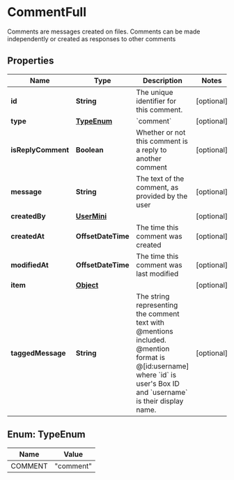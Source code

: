 

# CommentFull

Comments are messages created on files. Comments can be made independently or created as responses to other comments

## Properties

| Name | Type | Description | Notes |
|------------ | ------------- | ------------- | -------------|
|**id** | **String** | The unique identifier for this comment. |  [optional] |
|**type** | [**TypeEnum**](#TypeEnum) | &#x60;comment&#x60; |  [optional] |
|**isReplyComment** | **Boolean** | Whether or not this comment is a reply to another comment |  [optional] |
|**message** | **String** | The text of the comment, as provided by the user |  [optional] |
|**createdBy** | [**UserMini**](UserMini.md) |  |  [optional] |
|**createdAt** | **OffsetDateTime** | The time this comment was created |  [optional] |
|**modifiedAt** | **OffsetDateTime** | The time this comment was last modified |  [optional] |
|**item** | [**Object**](Object.md) |  |  [optional] |
|**taggedMessage** | **String** | The string representing the comment text with @mentions included. @mention format is @[id:username] where &#x60;id&#x60; is user&#39;s Box ID and &#x60;username&#x60; is their display name. |  [optional] |



## Enum: TypeEnum

| Name | Value |
|---- | -----|
| COMMENT | &quot;comment&quot; |



